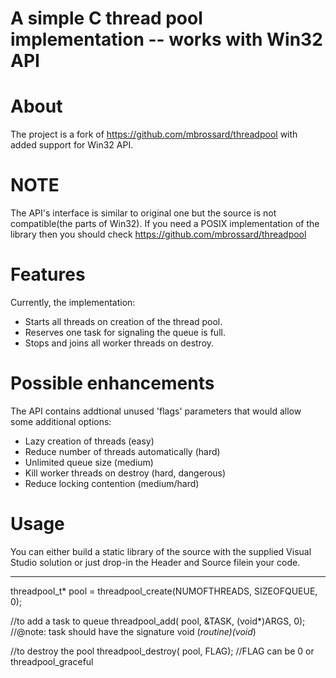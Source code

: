 # A simple C thread pool implementation -- works with Win32 API

About
=====
The project is a fork of https://github.com/mbrossard/threadpool with added support for Win32 API. 
	
NOTE
====
The API's interface is similar to original one but the source is not compatible(the parts of Win32). If you need a POSIX implementation
of the library then you should check https://github.com/mbrossard/threadpool

Features
========
Currently, the implementation:
 * Starts all threads on creation of the thread pool.
 * Reserves one task for signaling the queue is full.
 * Stops and joins all worker threads on destroy.

Possible enhancements
=====================
The API contains addtional unused 'flags' parameters that would allow
some additional options:

 * Lazy creation of threads (easy)
 * Reduce number of threads automatically (hard)
 * Unlimited queue size (medium)
 * Kill worker threads on destroy (hard, dangerous)
 * Reduce locking contention (medium/hard)

Usage
=====
You can either build a static library of the source with the supplied Visual Studio solution or just drop-in the Header and Source filein your
code.
	
---
threadpool_t* pool = threadpool_create(NUMOFTHREADS, SIZEOFQUEUE, 0);

//to add a task to queue
threadpool_add( pool, &TASK, (void*)ARGS, 0);	//@note: task should have the signature void (*routine)(void*)
	
//to destroy the pool
threadpool_destroy( pool, FLAG);	//FLAG can be 0 or threadpool_graceful 
